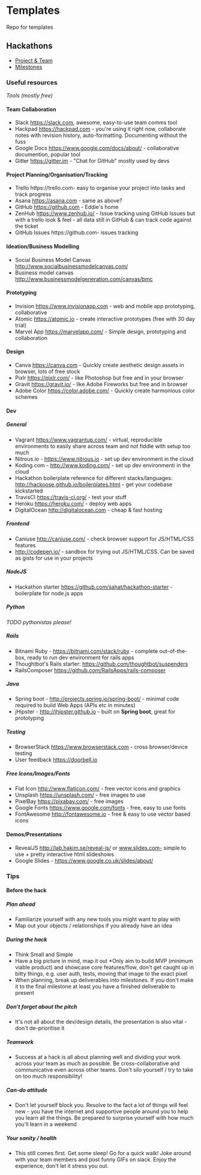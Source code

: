 # Templates

Repo for templates

## Hackathons

* [Project & Team](hackathon/project-team.md)
* [Milestones](hackathon/milestones.md)

### Useful resources

*Tools (mostly free)*

#### Team Collaboration

* Slack https://slack.com, awesome, easy-to-use team comms tool
* Hackpad https://hackpad.com - you're using it right now, collaborate notes with revision history, auto-formatting. Documenting without the fuss
* Google Docs https://www.google.com/docs/about/ - collaborative documention, popular tool
* Gitter https://gitter.im - "Chat for GitHub" mostly used by devs

#### Project Planning/Organisation/Tracking

* Trello https://trello.com- easy to organise your project into tasks and track progress
* Asana https://asana.com -  same as above?
* GitHub https://github.com - Eddie's home
* ZenHub https://www.zenhub.io/ - Issue tracking using GitHub Issues but with a trello look & feel - all data still in GitHub & can track code against the ticket
* GitHub Issues  https://github.com- issues tracking

#### Ideation/Business Modelling

* Social Business Model Canvas http://www.socialbusinessmodelcanvas.com/
* Business model canvas http://www.businessmodelgeneration.com/canvas/bmc

#### Prototyping

* Invision https://www.invisionapp.com - web and mobile app prototyping, collaborative
* Atomic https://atomic.io - create interactive prototypes (free with 30 day trial)
* Marvel App https://marvelapp.com/ - Simple design, prototyping and collaboration

#### Design

* Canva https://canva.com - Quickly create aesthetic design assets in browser, lots of free stock
* Pixlr https://pixlr.com/ - like Photoshop but free and in your browser
* Gravit https://gravit.io/ - like Adobe Fireworks but free and in browser
* Adobe Color https://color.adobe.com/ - Quickly create harmonious color schemes

#### Dev

##### General

* Vagrant https://www.vagrantup.com/ - virtual, reproducible environments to easily share across team and not fiddle with setup too much
* Nitrous.io - https://www.nitrous.io - set up dev environment in the cloud
* Koding.com - http://www.koding.com/ - set up dev environmenti in the cloud
* Hackathon boilerplate reference for different stacks/languages: http://hackoose.github.io/boilerplates.html - get your codebase kickstarted
* TravisCI https://travis-ci.org/ - test your stuff
* Heroku https://heroku.com/ - deploy web apps
* DigitalOcean http://digitalocean.com - cheap & fast hosting

##### Frontend

* Caniuse http://caniuse.com/ - check browser support for JS/HTML/CSS features
* http://codepen.io/ - sandbox for trying out JS/HTML/CSS. Can be saved as gists for use in your projects

##### NodeJS

* Hackathon starter https://github.com/sahat/hackathon-starter - boilerplate for node.js apps

##### Python

*TODO pythonistas please!*

##### Rails

* Bitnami Ruby - https://bitnami.com/stack/ruby - complete out-of-the-box, ready to run dev environment for rails apps
* Thoughtbot's Rails starter: https://github.com/thoughtbot/suspenders
* RailsComposer https://github.com/RailsApps/rails-composer

##### Java

* Spring boot - http://projects.spring.io/spring-boot/ - minimal code required to build Web Apps (APIs etc in minutes)
* jHipster - http://jhipster.github.io - built on **Spring boot**, great for prototyping

##### Testing

* BrowserStack https://www.browserstack.com - cross browser/device testing
* User feedback https://doorbell.io

##### Free Icons/Images/Fonts

* Flat Icon http://www.flaticon.com/ - free vector icons and graphics
* Unsplash https://unsplash.com/ - free images to use
* PixelBay https://pixabay.com/ - free images
* Google Fonts https://www.google.com/fonts - free, easy to use fonts
* FontAwesome http://fontawesome.io - free & easy to use vector based icons

#### Demos/Presentations

* RevealJS http://lab.hakim.se/reveal-js/ or www.slides.com- simple to use + pretty interactive html slideshows
* Google Slides - https://www.google.co.uk/slides/about/


### Tips

#### Before the hack

#####  Plan ahead
* Familiarize yourself with any new tools you might want to play with
* Map out your objects / relationships if you already have an idea

##### During the hack

* Think Small and Simple
* Have a big picture in mind, map it out
*Only aim to build MVP (minimum viable product) and showcase core features/flow, don't get caught up in bitty things, e.g. user auth, tests, moving that image to the exact pixel
* When planning, break up deliverables into milestones. If you don't make it to the final milestone at least you have a finished deliverable to present

##### Don't forget about the pitch

* It's not all about the dev/design details, the presentation is also vital - don't de-prioritise it

##### Teamwork

* Success at a hack is all about planning well and dividing your work across your team as much as possible. Be cross-collaborative and communicative even across other teams. Don't silo yourself / try to take on too much responsibility!

##### Can-do attitude

* Don't let yourself block you. Resolve to the fact a lot of things will feel new - you have the internet and supportive people around you to help you learn all the things. Be prepared to surprise yourself with how much you'll learn in a weekend

##### Your sanity / health

* This still comes first. Get some sleep! Go for a quick walk! Joke around with your team members and post funny GIFs on slack. Enjoy the experience, don't let it stress you out.
